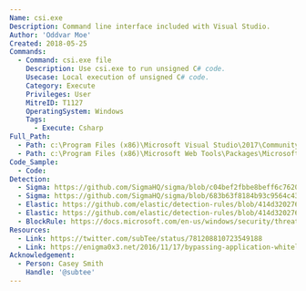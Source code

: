 ```yaml
---
Name: csi.exe
Description: Command line interface included with Visual Studio.
Author: 'Oddvar Moe'
Created: 2018-05-25
Commands:
  - Command: csi.exe file
    Description: Use csi.exe to run unsigned C# code.
    Usecase: Local execution of unsigned C# code.
    Category: Execute
    Privileges: User
    MitreID: T1127
    OperatingSystem: Windows
    Tags:
      - Execute: Csharp
Full_Path:
  - Path: c:\Program Files (x86)\Microsoft Visual Studio\2017\Community\MSBuild\15.0\Bin\Roslyn\csi.exe
  - Path: c:\Program Files (x86)\Microsoft Web Tools\Packages\Microsoft.Net.Compilers.X.Y.Z\tools\csi.exe
Code_Sample:
  - Code:
Detection:
  - Sigma: https://github.com/SigmaHQ/sigma/blob/c04bef2fbbe8beff6c7620d5d7ea6872dbe7acba/rules/windows/process_creation/proc_creation_win_csi_execution.yml
  - Sigma: https://github.com/SigmaHQ/sigma/blob/683b63f8184b93c9564c4310d10c571cbe367e1e/rules/windows/process_creation/proc_creation_win_csi_use_of_csharp_console.yml
  - Elastic: https://github.com/elastic/detection-rules/blob/414d32027632a49fb239abb8fbbb55d3fa8dd861/rules/windows/defense_evasion_unusual_process_network_connection.toml
  - Elastic: https://github.com/elastic/detection-rules/blob/414d32027632a49fb239abb8fbbb55d3fa8dd861/rules/windows/defense_evasion_network_connection_from_windows_binary.toml
  - BlockRule: https://docs.microsoft.com/en-us/windows/security/threat-protection/windows-defender-application-control/microsoft-recommended-block-rules
Resources:
  - Link: https://twitter.com/subTee/status/781208810723549188
  - Link: https://enigma0x3.net/2016/11/17/bypassing-application-whitelisting-by-using-dnx-exe/
Acknowledgement:
  - Person: Casey Smith
    Handle: '@subtee'
---
```

